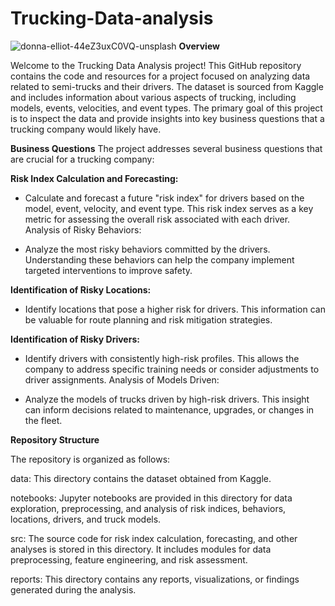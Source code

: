 # Trucking-Data-analysis
![donna-elliot-44eZ3uxC0VQ-unsplash](https://github.com/Gibran-Cor/Trucking-Data-analysis/assets/142538044/8a2e46bd-278f-470a-818b-f5942413e344)
**Overview**

Welcome to the Trucking Data Analysis project! This GitHub repository contains the code and resources for a project focused on analyzing data related to semi-trucks and their drivers. The dataset is sourced from Kaggle and includes information about various aspects of trucking, including models, events, velocities, and event types. The primary goal of this project is to inspect the data and provide insights into key business questions that a trucking company would likely have.

**Business Questions**
The project addresses several business questions that are crucial for a trucking company:

**Risk Index Calculation and Forecasting:**

- Calculate and forecast a future "risk index" for drivers based on the model, event, velocity, and event type. This risk index serves as a key metric for assessing the overall risk associated with each driver.
Analysis of Risky Behaviors:

- Analyze the most risky behaviors committed by the drivers. Understanding these behaviors can help the company implement targeted interventions to improve safety.

**Identification of Risky Locations:**
- Identify locations that pose a higher risk for drivers. This information can be valuable for route planning and risk mitigation strategies.

**Identification of Risky Drivers:**
- Identify drivers with consistently high-risk profiles. This allows the company to address specific training needs or consider adjustments to driver assignments.
Analysis of Models Driven:

- Analyze the models of trucks driven by high-risk drivers. This insight can inform decisions related to maintenance, upgrades, or changes in the fleet.

**Repository Structure**

The repository is organized as follows:

data: This directory contains the dataset obtained from Kaggle.

notebooks: Jupyter notebooks are provided in this directory for data exploration, preprocessing, and analysis of risk indices, behaviors, locations, drivers, and truck models.

src: The source code for risk index calculation, forecasting, and other analyses is stored in this directory. It includes modules for data preprocessing, feature engineering, and risk assessment.

reports: This directory contains any reports, visualizations, or findings generated during the analysis.
